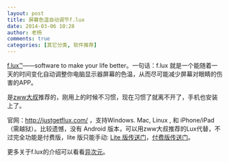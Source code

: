 ```yaml
---
layout: post
title: 屏幕色温自动调节f.lux
date: 2014-03-06 10:28
author: 老杨
comments: true
categories: [其它分类, 软件推荐]
---
```

<a href="http://justgetflux.com/" target="_blank" rel="external nofollow">f.lux™</a>——software to make your life better。一句话：f.lux 就是一个能随着一天的时间变化自动调整你电脑显示器屏幕的色温，从而尽可能减少屏幕对眼睛的伤害的APP。
<!--more-->
是<a href="http://zww.me/computer-app-f-lux.z-turn" target="_blank" rel="external nofollow">zww大叔</a>推荐的，刚用上的时候不习惯，现在习惯了就离不开了，手机也安装上了。

官网：<a href="http://justgetflux.com/" target="_blank" rel="external nofollow">http://justgetflux.com/</a> ，支持Windows. Mac, Linux , 和 iPhone/iPad（需越狱）。比较遗憾，没有 Android 版本，可以用zww大叔推荐的Lux代替，不过完全功能是付费版，lite 版只能手动: <a href="https://play.google.com/store/apps/details?id=com.vitocassisi.luxlite" target="_blank" rel="external nofollow">Lite 版传送门</a>，<a href="https://play.google.com/store/apps/details?id=com.vito.lux" target="_blank" rel="external nofollow">付费版传送门</a>。

更多关于f.lux的介绍可以看看<a href="http://www.iplaysoft.com/flux.html" target="_blank" rel="external nofollow">异次元</a>。
